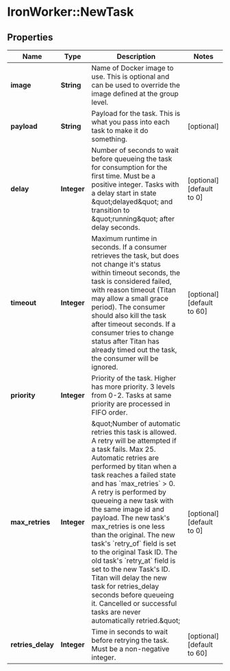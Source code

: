 # IronWorker::NewTask

## Properties
Name | Type | Description | Notes
------------ | ------------- | ------------- | -------------
**image** | **String** | Name of Docker image to use. This is optional and can be used to override the image defined at the group level. | 
**payload** | **String** | Payload for the task. This is what you pass into each task to make it do something. | [optional] 
**delay** | **Integer** | Number of seconds to wait before queueing the task for consumption for the first time. Must be a positive integer. Tasks with a delay start in state \&quot;delayed\&quot; and transition to \&quot;running\&quot; after delay seconds. | [optional] [default to 0]
**timeout** | **Integer** | Maximum runtime in seconds. If a consumer retrieves the task, but does not change it&#39;s status within timeout seconds, the task is considered failed, with reason timeout (Titan may allow a small grace period). The consumer should also kill the task after timeout seconds. If a consumer tries to change status after Titan has already timed out the task, the consumer will be ignored.  | [optional] [default to 60]
**priority** | **Integer** | Priority of the task. Higher has more priority. 3 levels from 0-2. Tasks at same priority are processed in FIFO order. | 
**max_retries** | **Integer** | \&quot;Number of automatic retries this task is allowed.  A retry will be attempted if a task fails. Max 25. Automatic retries are performed by titan when a task reaches a failed state and has &#x60;max_retries&#x60; &gt; 0. A retry is performed by queueing a new task with the same image id and payload. The new task&#39;s max_retries is one less than the original. The new task&#39;s &#x60;retry_of&#x60; field is set to the original Task ID. The old task&#39;s &#x60;retry_at&#x60; field is set to the new Task&#39;s ID.  Titan will delay the new task for retries_delay seconds before queueing it. Cancelled or successful tasks are never automatically retried.\&quot;  | [optional] [default to 0]
**retries_delay** | **Integer** | Time in seconds to wait before retrying the task. Must be a non-negative integer. | [optional] [default to 60]


